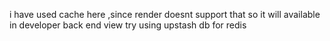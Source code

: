 i have used cache here ,since render doesnt support that so it will available in developer back end view try using upstash db for redis
